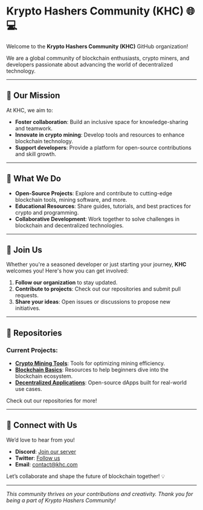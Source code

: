 # Krypto Hashers Community (KHC) 🌐💻  

Welcome to the **Krypto Hashers Community (KHC)** GitHub organization!  

We are a global community of blockchain enthusiasts, crypto miners, and developers passionate about advancing the world of decentralized technology.  

---

## 🌟 Our Mission  
At KHC, we aim to:  
- **Foster collaboration**: Build an inclusive space for knowledge-sharing and teamwork.  
- **Innovate in crypto mining**: Develop tools and resources to enhance blockchain technology.  
- **Support developers**: Provide a platform for open-source contributions and skill growth.  

---

## 🚀 What We Do  
- **Open-Source Projects**: Explore and contribute to cutting-edge blockchain tools, mining software, and more.  
- **Educational Resources**: Share guides, tutorials, and best practices for crypto and programming.  
- **Collaborative Development**: Work together to solve challenges in blockchain and decentralized technologies.  

---

## 🤝 Join Us  
Whether you're a seasoned developer or just starting your journey, **KHC** welcomes you! Here's how you can get involved:  
1. **Follow our organization** to stay updated.  
2. **Contribute to projects**: Check out our repositories and submit pull requests.  
3. **Share your ideas**: Open issues or discussions to propose new initiatives.  

---

## 📂 Repositories  
### Current Projects:  
- **[Crypto Mining Tools](#)**: Tools for optimizing mining efficiency.  
- **[Blockchain Basics](#)**: Resources to help beginners dive into the blockchain ecosystem.  
- **[Decentralized Applications](#)**: Open-source dApps built for real-world use cases.  

Check out our repositories for more!  

---

## 💬 Connect with Us  
We’d love to hear from you!  
- **Discord**: [Join our server](#)  
- **Twitter**: [Follow us](#)  
- **Email**: [contact@khc.com](mailto:contact@khc.com)  

Let’s collaborate and shape the future of blockchain together! 💡  

---  

_This community thrives on your contributions and creativity. Thank you for being a part of Krypto Hashers Community!_  